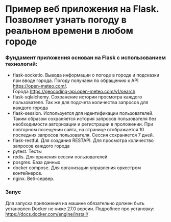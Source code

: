 # Пример веб приложения на Flask. Позволяет узнать погоду в реальном времени в любом городе


### Фундамент приложения основан на Flask с использованием технологий:
- flask-socketio. Вывода информации о погоде в городе и подсказки при вводе города. 
Погоду получаем по обращению к API https://open-meteo.com/.  
Города https://geocoding-api.open-meteo.com/v1/search
- flask-sqlalchemy. Сохранение истории просмотра каждого пользователя. 
Так же для подсчета количества запросов для каждого города
- flask-session. Используется для идентификации пользователей. 
Таким образом сохраняется история запросов пользователя без необходимости авторизации и 
регистрации в проложении. При повторном посещении сайта, на странице отображается 10 последних запросов 
пользователя. Сессия сохраняется 7 дней.
- flask-restful. Для создания RESTAPI. Для просмотра количество запросов каждого города
- pytest. Тесты
- redis. Для хранения сессии пользователей.
- posgres. База данных
- docker compose. Для организации управления оркестром контейнеров. 
- nginx. Веб-сервер.

### Запус
Для запуска приложения на машине обязательно должен быть установлен Docker 
не ниже 27.0 версии. Подробнее про установку: https://docs.docker.com/engine/install/


